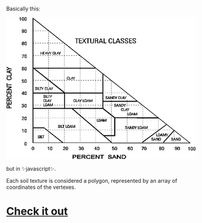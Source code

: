 Basically this:
 
![texture triangle](https://raw.githubusercontent.com/kentwalters/cssc-texture-triangle/master/text_tri.gif)

but in ✨javascript✨.

Each soil texture is considered a polygon, represented by an array of coordinates of the vertexes.

# [Check it out](http://texture-triangle.surge.sh/)
